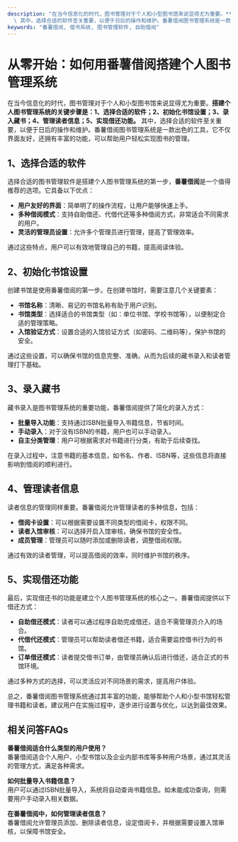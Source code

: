 ```yaml
---
description: "在当今信息化的时代，图书管理对于个人和小型图书馆来说显得尤为重要。**搭建个人图书管理系统的关键步骤是：1、选择合适的软件；2、初始化书馆设置；3、录入藏书；4、管理读者信息；5、实现借还功能。**\
  \ 其中，选择合适的软件至关重要，以便于日后的操作和维护。番薯借阅图书管理系统是一款出色的工具，它不仅界面友好，还拥有丰富的功能，可以帮助用户轻松实现图书的管理。"
keywords: "番薯借阅, 借书系统, 图书管理软件, 自助借阅"
---
```

# 从零开始：如何用番薯借阅搭建个人图书管理系统

在当今信息化的时代，图书管理对于个人和小型图书馆来说显得尤为重要。**搭建个人图书管理系统的关键步骤是：1、选择合适的软件；2、初始化书馆设置；3、录入藏书；4、管理读者信息；5、实现借还功能。** 其中，选择合适的软件至关重要，以便于日后的操作和维护。番薯借阅图书管理系统是一款出色的工具，它不仅界面友好，还拥有丰富的功能，可以帮助用户轻松实现图书的管理。

## 1、选择合适的软件

选择合适的图书管理软件是搭建个人图书管理系统的第一步，**番薯借阅**是一个值得推荐的选项。它具备以下优点：

- **用户友好的界面**：简单明了的操作流程，让用户能够快速上手。
- **多种借阅模式**：支持自助借还、代借代还等多种借阅方式，非常适合不同需求的用户。
- **灵活的管理员设置**：允许多个管理员进行管理，提高了管理效率。
  
通过这些特点，用户可以有效地管理自己的书籍，提高阅读体验。

## 2、初始化书馆设置

创建书馆是使用番薯借阅的第一步。在创建书馆时，需要注意几个关键要素：

- **书馆名称**：清晰、易记的书馆名称有助于用户识别。
- **书馆类型**：选择适合的书馆类型（如：单位书馆、学校书馆等），以便制定合适的管理策略。
- **入馆验证方式**：设置合适的入馆验证方式（如密码、二维码等），保护书馆的安全。

通过这些设置，可以确保书馆的信息完整、准确，从而为后续的藏书录入和读者管理打下基础。

## 3、录入藏书

藏书录入是图书管理系统的重要功能，番薯借阅提供了简化的录入方式：

- **批量导入功能**：支持通过ISBN批量导入书籍信息，节省时间。
- **手动录入**：对于没有ISBN的书籍，用户也可以手动录入。
- **自主分类管理**：用户可根据需求对书籍进行分类，有助于后续查找。

在录入过程中，注意书籍的基本信息，如书名、作者、ISBN等，这些信息将直接影响到借阅的顺利进行。

## 4、管理读者信息

读者信息的管理同样重要。番薯借阅允许管理读者的多种信息，包括：

- **借阅卡设置**：可以根据需要设置不同类型的借阅卡，权限不同。
- **读者入馆审核**：可以选择开启入馆审核，确保书馆的安全性。
- **成员管理**：管理员可以随时添加或删除读者，调整借阅权限。

通过有效的读者管理，可以提高借阅的效率，同时维护书馆的秩序。

## 5、实现借还功能

最后，实现借还书的功能是建立个人图书管理系统的核心之一。番薯借阅提供以下借还方式：

- **自助借还模式**：读者可以通过程序自助完成借还，适合不需管理员介入的场合。
- **代借代还模式**：管理员可以帮助读者借还书籍，适合需要监控借书行为的书馆。
- **订单借还模式**：读者提交借书订单，由管理员确认后进行借还，适合正式的书馆环境。

通过多种方式的选择，可以灵活应对不同场景的需求，提高用户体验。

总之，番薯借阅图书管理系统通过其丰富的功能，能够帮助个人和小型书馆轻松管理书籍和读者。建议用户在实施过程中，逐步进行设置与优化，以达到最佳效果。

## 相关问答FAQs

**番薯借阅适合什么类型的用户使用？**  
番薯借阅适合个人用户、小型书馆以及企业内部书库等多种用户场景，通过其灵活的管理方式，满足各种需求。

**如何批量导入书籍信息？**  
用户可以通过ISBN批量导入，系统将自动查询书籍信息。如未能成功查询，则需要用户手动录入相关数据。

**在番薯借阅中，如何管理读者信息？**  
番薯借阅允许管理员添加、删除读者信息，设定借阅卡，并根据需要设置入馆审核，以保障书馆安全。
